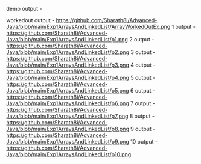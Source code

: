 demo output -

workedout output - https://github.com/Sharath8i/Advanced-Java/blob/main/Exp1ArraysAndLinkedList/ArrayWorkedOutEx.png
1 output - https://github.com/Sharath8i/Advanced-Java/blob/main/Exp1ArraysAndLinkedList/p1.png
2 output -https://github.com/Sharath8i/Advanced-Java/blob/main/Exp1ArraysAndLinkedList/p2.png
3 output -https://github.com/Sharath8i/Advanced-Java/blob/main/Exp1ArraysAndLinkedList/p3.png
4 output -https://github.com/Sharath8i/Advanced-Java/blob/main/Exp1ArraysAndLinkedList/p4.png
5 output -https://github.com/Sharath8i/Advanced-Java/blob/main/Exp1ArraysAndLinkedList/p5.png
6 output -https://github.com/Sharath8i/Advanced-Java/blob/main/Exp1ArraysAndLinkedList/p6.png
7 output -https://github.com/Sharath8i/Advanced-Java/blob/main/Exp1ArraysAndLinkedList/p7.png
8 output -https://github.com/Sharath8i/Advanced-Java/blob/main/Exp1ArraysAndLinkedList/p8.png
9 output -https://github.com/Sharath8i/Advanced-Java/blob/main/Exp1ArraysAndLinkedList/p9.png
10 output - https://github.com/Sharath8i/Advanced-Java/blob/main/Exp1ArraysAndLinkedList/p10.png
